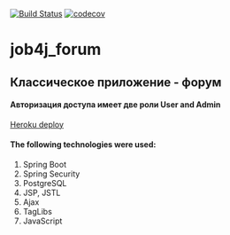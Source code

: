 [![Build Status](https://travis-ci.org/Sekator778/job4j_forum.svg?branch=master)](https://travis-ci.org/Sekator778/job4j_forum)
[![codecov](https://codecov.io/gh/Sekator778/job4j_forum/branch/master/graph/badge.svg)](https://codecov.io/gh/Sekator778/job4j_forum)
# job4j_forum
<h2>Классическое приложение - форум</h2>
<h4>Авторизация доступа имеет две роли User and Admin
</h4>
<a href="https://glacial-coast-34892.herokuapp.com/">Heroku deploy</a>

<h4>The following technologies were used:</h4>

<ol>
<li> Spring Boot </li>
<li> Spring Security </li>
<li> PostgreSQL </li>
<li> JSP, JSTL </li>
<li> Ajax </li>
<li> TagLibs </li>
<li> JavaScript </li>
</ol>

